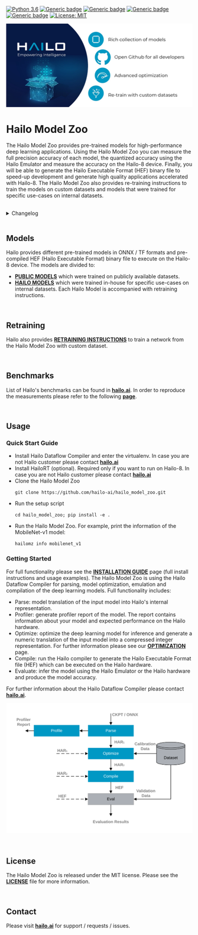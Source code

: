 [![Python 3.6](https://img.shields.io/badge/python-3.6-blue.svg)](https://www.python.org/downloads/release/python-360/)
[![Generic badge](https://img.shields.io/badge/Tensorflow-2.5.2-blue.svg)](https://hailo.ai/contact-us/)
[![Generic badge](https://img.shields.io/badge/CUDA-11.2-blue.svg)](https://hailo.ai/contact-us/)
[![Generic badge](https://img.shields.io/badge/Hailo&nbsp;Dataflow&nbsp;Compiler-3.18-<COLOR>.svg)](https://hailo.ai/contact-us/)
[![Generic badge](https://img.shields.io/badge/(optional)HailoRT-4.8-<COLOR>.svg)](https://hailo.ai/contact-us/)
[![License: MIT](https://img.shields.io/badge/License-MIT-yellow.svg)](./LICENSE)


<p align="left">
  <img src="docs/images/logo.png" />
</p>

# Hailo Model Zoo #

The Hailo Model Zoo provides pre-trained models for high-performance deep learning applications. Using the Hailo Model Zoo you can measure the full precision accuracy of each model, the quantized accuracy using the Hailo Emulator and measure the accuracy on the Hailo-8 device. Finally, you will be able to generate the Hailo Executable Format (HEF) binary file to speed-up development and generate high quality applications accelerated with Hailo-8. The Hailo Model Zoo also provides re-training instructions to train the models on custom datasets and models that were trained for specific use-cases on internal datasets.

<br>

<details>
<summary> Changelog </summary>

<details>
<summary> v2.2 </summary>

- Updated to use Dataflow Compiler v3.18 ([developer-zone](https://hailo.ai/developer-zone/))
- CLI change:
  - Hailo model zoo CLI is now working with an entry point - hailomz
  - quantize sub command was changed to optimize
  - Hailo model zoo data directory by default will be <code>~/.hailomz</code>
- New models:
  - yolov5xs_wo_spp_nms - a model which contains bbox decoding and confidence thresholding on Hailo-8
  - osnet_x1_0 - person ReID network
  - yolov5m_6.1 - yolov5m network from the latest tag of the repo (6.1) including silu activation
- New tasks:
  - person_attr_resnet_v1_18 - person attribute recognition
- ReID training docker for the Hailo model repvgg_a0_person_reid_512/2048

  Note: Ubuntu 18.04 will be deprecated in Hailo Model Zoo future version
  Note: Python 3.6 will be deprecated in Hailo Model Zoo future version

</details>


<details>
<summary> v2.1 </summary>

- Updated to use Dataflow Compiler v3.17 ([developer-zone](https://hailo.ai/developer-zone/))
- Parser commands were moved into model scripts
- Support Market-1501 Dataset
- Support a new model zoo task - ReID
- New models:
  - yolov5s_personface - person and face detector
  - repvgg_a0_person_reid_512 / repvgg_a0_person_reid_2048 - ReID networks which outputs a person embedding
    These models were trained in-house as part of our upcoming new application
  - stdc1 - Segmentation architecture for Cityscapes

</details>

<details>
<summary> v2.0 </summary>

- Updated to use Dataflow Compiler v3.16 ([developer-zone](https://hailo.ai/developer-zone/)) with TF version 2.5 which require CUDA11.2
- Updated to use HailoRT 4.6 ([developer-zone](https://hailo.ai/developer-zone/))
- Retraining Dockers - each retraining docker has a corresponding README file near it. New retraining dockers:
  - SSD
  - YOLOX
  - FCN
- New models:
  - yolov5l
- Introducing Hailo Models, in-house pretrained networks with compatible Dockerfile for retraining
  - yolov5m_vehicles (vehicle detection)
  - tiny_yolov4_license_plates (license plate detection)
  - lprnet (license plate recognition)
- Added new documentation to the [YAML structure](docs/YAML.md)

</details>

<details>
<summary> v1.5 </summary>

- Remove HailoRT installation dependency.
- Retraining Dockers
  - YOLOv3
  - NanoDet
  - CenterPose
  - Yolact
- New models:
  - unet_mobilenet_v2
- Support Oxford-IIIT Pet Dataset
- New mutli-network example: detection_pose_estimation which combines the following networks:
  - yolov5m_wo_spp_60p
  - centerpose_repvgg_a0
- Improvements:
  - nanodet_repvgg mAP increased by 2%
- New Tasks:
  - hand_landmark_lite from MediaPipe
  - palm_detection_lite from MediaPipe
  Both tasks are without evaluation module.

</details>

<details>
<summary> v1.4 </summary>

- Update to use Dataflow Compiler v3.14.0 ([developer-zone](https://hailo.ai/developer-zone/))
- Update to use HailoRT 4.3.0 ([developer-zone](https://hailo.ai/developer-zone/))
- Introducing [Hailo Models](docs/HAILO_MODELS.md) - in house pretrained networks with compatible Dockerfile for easy retraining:
  - yolov5m_vehicles - vehicle detector based on yolov5m architecture
  - tiny_yolov4_license_plates - license plate detector based on tiny_yolov4 architecture
- New Task: face landmarks detection
  - tddfa_mobilenet_v1
  - Support 300W-LP and AFLW2k3d datasets
- New features:
  - Support compilation of several networks together - a.k.a [multinets](docs/GETTING_STARTED.md#compile-multiple-networks-together)
  - CLI for printing [network information](docs/GETTING_STARTED.md#info)
- Retraining Guide:
  - New training guide for yolov4 with compatible Dockerfile
  - Modifications for yolov5 retraining

</details>

<details>
<summary> v1.3 </summary>

- Update to use Dataflow Compiler v3.12.0 ([developer-zone](https://hailo.ai/developer-zone/))
- New task: indoor depth estimation
  - fast_depth
  - Support NYU Depth V2 Dataset
- New models:
  - resmlp12 - new architecture support ([paper](https://arxiv.org/abs/2105.03404))
  - yolox_l_leaky
- Improvements:
  - ssd_mobilenet_v1 - in-chip NMS optimization (de-fusing)
- Model Optimization API Changes
  - Model Optimization parameters can be updated using the networks' model script files (*.alls)
  - Deprecated: quantization params in YAMLs
- Training Guide: new training guide for yolov5 with compatible Dockerfile
</details>


<details>
<summary> v1.2 </summary>

- New features:
  - YUV to RGB on core can be added through YAML configuration.
  - Resize on core can be added through YAML configuration.
- Support D2S Dataset
- New task: instance segmentation
  - yolact_mobilenet_v1 (coco)
  - yolact_regnetx_800mf_20classes (coco)
  - yolact_regnetx_600mf_31classes (d2s)
- New models:
  - nanodet_repvgg
  - centernet_resnet_v1_50_postprocess
  - yolov3 - [darkent based](https://github.com/AlexeyAB/darknet)
  - yolox_s_wide_leaky
  - deeplab_v3_mobilenet_v2_dilation
  - centerpose_repvgg_a0
  - yolov5s, yolov5m - original models from [link](https://github.com/ultralytics/yolov5/tree/v2.0)
  - yolov5m_yuv - contains resize and color conversion on HW
- Improvements:
  - tiny_yolov4
  - yolov4
- IBC and Equalization API change
- Bug fixes
</details>

<details>
<summary> v1.1 </summary>

- Support VisDrone Dataset
- New task: pose estimation
  - centerpose_regnetx_200mf_fpn
  - centerpose_regnetx_800mf
  - centerpose_regnetx_1.6gf_fpn
- New task: face detection
  - lightfaceslim
  - retinaface_mobilenet_v1
- New models:
  - hardnet39ds
  - hardnet68
  - yolox_tiny_leaky
  - yolox_s_leaky
  - deeplab_v3_mobilenet_v2
- Use your own network manual for YOLOv3, YOLOv4_leaky and YOLOv5.
</details>

<details>
<summary> v1.0 </summary>

- Initial release
- Support for object detection, semantic segmentation and classification networks
</details>

</details>

<br>

## Models

Hailo provides different pre-trained models in ONNX / TF formats and pre-compiled HEF (Hailo Executable Format) binary file to execute on the Hailo-8 device.
The models are divided to:
* [**PUBLIC MODELS**](docs/PUBLIC_MODELS.md) which were trained on publicly available datasets.
* [**HAILO MODELS**](docs/HAILO_MODELS.md) which were trained in-house for specific use-cases on internal datasets. Each Hailo Model is accompanied with retraining instructions.

<br>

## Retraining

Hailo also provides [**RETRAINING INSTRUCTIONS**](docs/RETRAIN_ON_CUSTOM_DATASET.md) to train a network from the Hailo Model Zoo with custom dataset.

<br>

## Benchmarks

List of Hailo's benchmarks can be found in [**hailo.ai**](https://hailo.ai/developer-zone/benchmarks/).
In order to reproduce the measurements please refer to the following [**page**](docs/BENCHMARKS.md).

<br>

## Usage
  ### Quick Start Guide
  * Install Hailo Dataflow Compiler and enter the virtualenv. In case you are not Hailo customer please contact [**hailo.ai**](https://hailo.ai/contact-us/)
  * Install HailoRT (optional). Required only if you want to run on Hailo-8. In case you are not Hailo customer please contact [**hailo.ai**](https://hailo.ai/contact-us/)
  * Clone the Hailo Model Zoo
     ```
     git clone https://github.com/hailo-ai/hailo_model_zoo.git
     ```
  * Run the setup script
    ```
    cd hailo_model_zoo; pip install -e .
    ```
  * Run the Hailo Model Zoo. For example, print the information of the MobileNet-v1 model:
    ```
    hailomz info mobilenet_v1
    ```


  ### Getting Started

  For full functionality please see the [**INSTALLATION GUIDE**](docs/GETTING_STARTED.md) page (full install instructions and usage examples). The Hailo Model Zoo is using the Hailo Dataflow Compiler for parsing, model optimization, emulation and compilation of the deep learning models. Full functionality includes:
  * Parse: model translation of the input model into Hailo's internal representation.
  * Profiler: generate profiler report of the model. The report contains information about your model and expected performance on the Hailo hardware.
  * Optimize: optimize the deep learning model for inference and generate a numeric translation of the input model into a compressed integer representation. For further information please see our [**OPTIMIZATION**](docs/OPTIMIZATION.md) page.
  * Compile: run the Hailo compiler to generate the Hailo Executable Format file (HEF) which can be executed on the Hailo hardware.
  * Evaluate: infer the model using the Hailo Emulator or the Hailo hardware and produce the model accuracy. 

For further information about the Hailo Dataflow Compiler please contact [**hailo.ai**](https://hailo.ai/contact-us/).

  <p align="center">
    <img src="docs/images/usage_flow.svg" />
  </p>

<br>

## License

The Hailo Model Zoo is released under the MIT license. Please see the [**LICENSE**](LICENSE) file for more information.

<br>

## Contact

Please visit [**hailo.ai**](https://hailo.ai/) for support / requests / issues.
